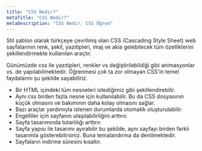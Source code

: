 ```yaml
---
title: "CSS Nedir?"
metaTitle: "CSS Nedir?"
metaDescription: "CSS Nedir, CSS Öğren"
---
```


Stil şablon olarak türkçeye çevrilmiş olan CSS (Cascading Style Sheet) web sayfalarının renk, şekil, yazıtipleri, imaj ve akla gelebilecek tüm özelliklerini şekillendirmekte kullanılan araçtır.

Günümüzde css ile yazıtipleri, renkler vs değiştirilebildiği gibi animasyonlar vs. de yapılabilmektedir. Öğrenmesi çok ta zor olmayan CSS'in temel faydalarını şu şekilde sayabiliriz.

- Bir HTML içindeki tüm nesneleri istediğimiz gibi şekillendirebilir.
- Aynı css birden fazla nesne için kullanılabilir. Bu da CSS dosyasının küçük olmasını ve bakımının daha kolay olmasını sağlar.
- Bazı araçlar yardımıyla istenen durumlarda otomatik oluşturulabilir.
- Engelliler için sayfanın ulaşılabilirliğini arttırır.
- Sayfa tasarımında tutarlılığı arttırır.
- Sayfa yapısı ile tasarımı ayırabilir bu şekilde, aynı sayfayı birden farklı tasarımla gösterebilirsiniz. Buna temalandırma da denilmektedir.
- Sayfaların indirme süresini kısaltır.